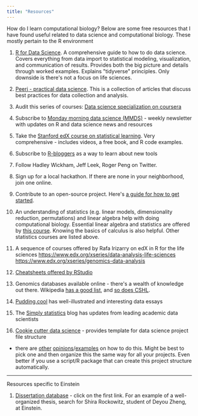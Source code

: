 ```yaml
---
title: "Resources"
---
```


How do I learn computational biology?
Below are some free resources that I have found useful related to data science and computational biology. These mostly pertain to the R environment

1. [R for Data Science](http://r4ds.had.co.nz/). A comprehensive guide to how to do data science. Covers everything from data import to statistical modeling, visualization, and communication of results. Provides both the big picture and details through worked examples. Explains "tidyverse" principles. Only downside is there's not a focus on life sciences.

2. [Peerj - practical data science](https://peerj.com/collections/50-practicaldatascistats/). This is a collection of articles that discuss best practices for data collection and analysis.

3. Audit this series of courses: [Data science specialization on coursera](https://www.coursera.org/learn/data-scientists-tools/home/welcome)

4. Subscribe to [Monday morning data science (MMDS)](http://jhudatascience.us16.list-manage.com/subscribe?u=5ea551600fcdf84334e5aa6b0&id=26c0b7221a) - weekly newsletter with updates on R and data science news and resources

5. Take the [Stanford edX course on statistical learning](https://lagunita.stanford.edu/courses/HumanitiesSciences/StatLearning/Winter2016/about). Very comprehensive - includes videos, a free book, and R code examples.

6. Subscribe to [R-bloggers](https://www.r-bloggers.com/) as a way to learn about new tools

7. Follow Hadley Wickham, Jeff Leek, Roger Peng on Twitter.

8. Sign up for a local hackathon. If there are none in your neighborhood, join one online. 

9. Contribute to an open-source project. Here's [a guide for how to get started](https://opensource.guide/how-to-contribute/).

10. An understanding of statistics (e.g. linear models, dimensionality reduction, permutations) and linear algebra help with doing computational biology. Essential linear algebra and statistics are offered by [this course](https://www.edx.org/xseries/data-analysis-life-sciences). Knowing the basics of calculus is also helpful. Other statistics courses are listed above. 

11. A sequence of courses offered by Rafa Irizarry on edX in R for the life sciences
https://www.edx.org/xseries/data-analysis-life-sciences
https://www.edx.org/xseries/genomics-data-analysis

12. [Cheatsheets offered by RStudio](https://www.rstudio.com/resources/cheatsheets/)

13. Genomics databases available online - there's a wealth of knowledge out there. Wikipedia [has a good list](https://en.wikipedia.org/wiki/List_of_biological_databases), and [so does CSHL](https://cshl.libguides.com/c.php?g=523983&p=3582517).

14. [Pudding.cool](https://pudding.cool/) has well-illustrated and interesting data essays 

15. The [Simply statistics](https://simplystatistics.org/) blog has updates from leading academic data scientists

16. [Cookie cutter data science](https://drivendata.github.io/cookiecutter-data-science/#other-people-will-thank-you) - provides template for data science project file structure

  - there are [other](https://nicercode.github.io/blog/2013-04-05-projects/) [opinions](http://projecttemplate.net/index.html)/[examples](http://www.carlboettiger.info/2012/05/06/research-workflow.html) on how to do this. Might be best to pick one and then organize this the same way for all your projects. Even better if you use a script/R package that can create this project structure automatically.
  
  
-----------------------

Resources specific to Einstein

1. [Dissertation database](http://libcat.einstein.yu.edu/search/a?searchtype=Y&searcharg=dissertations+and+theses&SORT=D&searchscope=1&submit=Search) - click on the first link. For an example of a well-organized thesis, search for Shira Rockowitz, student of Deyou Zheng, at Einstein.
